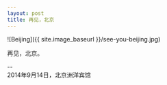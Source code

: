 ```yaml
---
layout: post
title: 再见，北京
---
```

![Beijing]({{ site.image_baseurl }}/see-you-beijing.jpg)

再见，北京。

--  
2014年9月14日，北京洲洋宾馆
